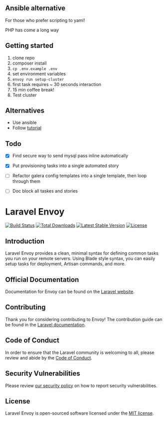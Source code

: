 ## Ansible alternative
For those who prefer scripting to yaml!

PHP has come a long way

## Getting started
1. clone repo
2. composer install
3. `cp .env.example .env`
4. set environment variables
5. `envoy run setup-cluster`
6. first task requires ~ 30 seconds interaction
7. 15 min coffee break!
8. Test cluster

## Alternatives
- Use ansible
- Follow [tutorial](https://www.digitalocean.com/community/tutorials/how-to-configure-a-galera-cluster-with-mariadb-on-centos-7-servers)


## Todo

 - [x] Find secure way to send mysql pass inline automatically
 - [x] Put provisioning tasks into a single automated story
 - [ ] Refactor galera config templates into a single template, then loop through them
 - [ ] Doc block all taskes and stories


# Laravel Envoy

<a href="https://github.com/laravel/envoy/actions"><img src="https://github.com/laravel/envoy/workflows/tests/badge.svg" alt="Build Status"></a>
<a href="https://packagist.org/packages/laravel/envoy"><img src="https://poser.pugx.org/laravel/envoy/d/total.svg" alt="Total Downloads"></a>
<a href="https://packagist.org/packages/laravel/envoy"><img src="https://poser.pugx.org/laravel/envoy/v/stable.svg" alt="Latest Stable Version"></a>
<a href="https://packagist.org/packages/laravel/envoy"><img src="https://poser.pugx.org/laravel/envoy/license.svg" alt="License"></a>

## Introduction

Laravel Envoy provides a clean, minimal syntax for defining common tasks you run on your remote servers. Using Blade style syntax, you can easily setup tasks for deployment, Artisan commands, and more.

## Official Documentation

Documentation for Envoy can be found on the [Laravel website](https://laravel.com/docs/envoy).

## Contributing

Thank you for considering contributing to Envoy! The contribution guide can be found in the [Laravel documentation](https://laravel.com/docs/contributions).

## Code of Conduct

In order to ensure that the Laravel community is welcoming to all, please review and abide by the [Code of Conduct](https://laravel.com/docs/contributions#code-of-conduct).

## Security Vulnerabilities

Please review [our security policy](https://github.com/laravel/envoy/security/policy) on how to report security vulnerabilities.

## License

Laravel Envoy is open-sourced software licensed under the [MIT license](LICENSE.md).
